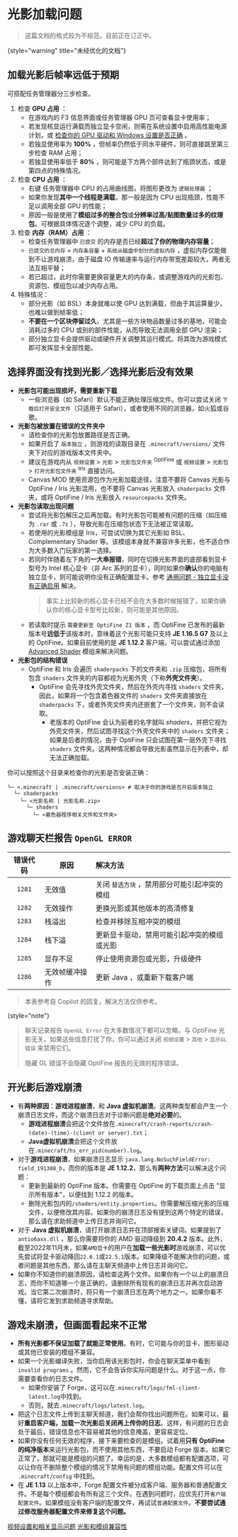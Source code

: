 # 光影加载问题

> 这篇文档的格式较为不规范，目前正在订正中。
>
{style="warning" title="未经优化的文档"}

## 加载光影后帧率远低于预期

可搭配任务管理器分三步检查。

1. 检查 **GPU 占用** ：
   - 在游戏内的 <shortcut>F3</shortcut> 信息界面或任务管理器 GPU 页可查看显卡使用率；
   - 若发现核显运行满载而独立显卡空闲，则需在系统设置中启用高性能电源计划，或 [检查你的 GPU 驱动和 Windows 设置是否正确](troubleshootCommon.md#selGPU "通用问题 - 选择运行 GPU") 。
   - 若独显使用率为 **100%** ，但帧率仍然低于同水平硬件，则可直接跳至第三步检查 RAM 占用；
   - 若独显使用率低于 **80%** ，则可能是下方两个部件达到了瓶颈状态，或是第四点的特殊情况。 
2. 检查 **CPU 占用** ：
   - <shortcut>右键</shortcut> 任务管理器中 CPU 的占用曲线图，将图形更改为 `逻辑处理器` ；
   - 如果你发现**其中一个线程是满载**，那一般是因为 CPU 出现瓶颈，性能不足以调用全部 GPU 的性能；
   - 原因一般是使用了**模组过多的整合包**或**分辨率过高/贴图数量过多的纹理包**。可根据具体情况逐个调整，减少 CPU 的负载。
3. 检查 **内存（RAM）占用** ：
   - 检查任务管理器中 `已提交` 的内存是否已经**超过了你的物理内存容量**；
   - `已提交的总内存` = `内存条容量` + `系统从磁盘中划分的虚拟内存` ，虚拟内存仅能做到不让游戏崩溃，由于磁盘 IO 传输速率与运行内存带宽差距较大，两者无法互相平替；
   - 若已超过，此时你需要更换容量更大的内存条，或调整游戏内的光影包、资源包、模组包以减少内存占用。
4. 特殊情况：
   - 部分光影（如 BSL）本身就难以使 GPU 达到满载，但由于其运算量少，也难以做到帧率低；
   - **不要在一个区块停留过久**，尤其是一些方块物品数量过多的基地，可能会消耗过多的 CPU 或别的部件性能，从而导致无法调用全部 GPU 渲染；
   - 部分独立显卡会提供驱动或硬件开关调整其运行模式。将其改为游戏模式即可发挥显卡全部性能。

## 选择界面没有找到光影／选择光影后没有效果

- **光影包可能出现损坏，需要重新下载**
  - 一些浏览器（如 Safari）默认不能正确处理压缩文件。你可以尝试关闭 `下载后打开安全文件`（只适用于 Safari），或者使用不同的浏览器，如火狐或谷歌。
- **光影包被放置在错误的文件夹中**
  - 请检查你的光影包放置路径是否正确。
  - 如果开启了 `版本独立` ，则游戏的读取目录在 `.minecraft/versions/` 文件夹下对应的游戏版本文件夹中。
  - 建议在游戏内从 `视频设置` > `光影` > `光影包文件夹` <sup>OptiFine</sup> 或 `视频设置` > `光影包` > `打开光影包文件夹` <sup>Iris</sup> 直接访问。
  - Canvas MOD 使用资源包作为光影加载途径，注意不要将 Canvas 光影与 OptiFine / Iris 光影混用，也不要将 Canvas 光影放入 `shaderpacks` 文件夹，或将 OptiFine / Iris 光影放入 `resourcepacks` 文件夹。
- **光影包读取出现问题**
  - 尝试将光影包解压之后再加载。有时光影包可能被有问题的压缩（如压缩为 `.rar` 或 `.7z` ），导致光影在压缩包状态下无法被正常读取。
  - 若使用的光影模组是 Iris，可尝试切换为其它光影如 BSL、Complementary Shader 等。该模组本身就不兼容许多光影，也不适合作为大多数入门玩家的第一选择。
  - 若同时伴随着左下角的**一大串报错**，同时在切换光影界面的底部看到显卡型号为 Intel 核心显卡（非 Arc 系列的显卡），同时如果你**确认**你的电脑有独立显卡，则可能说明你没有正确配置显卡。参考 [通用问题 - 独立显卡没有正确启用](troubleshootCommon.md#独立显卡没有正确启用) 解决。
    > 事实上比较新的核心显卡已经不会在大多数时候报错了，如果你确认你的核心显卡型号比较新，则可能是其他原因。
  - 若读取时提示 `需要更新至 OptiFine Z1 版本` ，而 OptiFine 已发布的最新版本号**远低于**该版本时，意味着这个光影可能只支持 **JE 1.16.5 G7** 及以上的 OptiFine。如果目前使用的是 **JE 1.12.2** 客户端，可以尝试通过添加 [Advanced Shader](terms.md#advancedShader) 模组来解决问题。
- **光影包的结构错误**
  - OptiFine 和 Iris 会遍历 `shaderpacks` 下的文件夹和 `.zip` 压缩包，将所有包含 `shaders` 文件夹的内容都视为光影外壳（下称**外壳文件夹**）。
    - OptiFine 会先寻找外壳文件夹，然后在外壳内寻找 `shaders` 文件夹，因此，如果将一个包含着色器文件的 `shaders` 文件夹直接放在 `shaderpacks` 下，或者外壳文件夹内还嵌套了一个文件夹，则不会读取。
      - 老版本的 OptiFine 会认为前者的名字就叫 *shaders*，并把它视为外壳文件夹，然后试图寻找这个外壳文件夹中的 `shaders` 文件夹；如果是后者的情况，由于 OptiFine 只会试图在第一层外壳下寻找 `shaders` 文件夹。这两种情况都会导致光影虽然显示在列表中，却无法正确加载。

你可以按照这个目录来检查你的光影是否安装正确：
```Shell
└─ <.minecraft | .minecraft/versions> # 取决于你的游戏是否开启版本独立
  └─ shaderpacks
    └─ <光影名称 | 光影名称.zip>
      └─ shaders
        └─ <着色器程序相关文件和文件夹>
```

## 游戏聊天栏报告 `OpenGL ERROR`

|  错误代码  | 原因      | 解决方法                     |
|:------:|---------|:-------------------------|
| `1281` | 无效值     | 关闭 `替选方块` ，禁用部分可能引起冲突的模组 |
| `1282` | 无效操作    | 更换光影或其他版本的高清修复           |
| `1283` | 栈溢出     | 检查并移除互相冲突的模组             |
| `1284` | 栈下溢     | 更新显卡驱动，禁用可能引起冲突的模组或光影    |
| `1285` | 显存不足    | 停止使用资源包或光影，升级硬件          |
| `1286` | 无效帧缓冲操作 | 更新 Java ，或重新下载客户端        |

> 本表参考自 Copilot 的回复，解决方法仅供参考。
> 
{style="note"}

> 聊天记录报告 `OpenGL Error` 在大多数情况下都可以忽略，与 OptiFine 光影无关。如果这些信息打扰了你，你可以通过关闭 `视频设置` > `其他` > `显示GL错误` 来禁用它们。
> 
> 隐藏 GL 错误不会隐藏 OptiFine 报告的无效的程序错误。
>

## 开光影后游戏崩溃

- 有**两种原因**：**游戏进程崩溃**，和 **Java 虚拟机崩溃**。这两种类型都会产生一个崩溃日志文件，而这个崩溃日志对于诊断问题是**绝对必要**的。
  - **游戏进程崩溃**会把这个文件放在`.minecraft/crash-reports/crash-(date)-(time)-(client or server).txt`；
  - **Java虚拟机崩溃**会把这个文件放在`.minecraft/hs_err_pid(number).log`。
- 对于**游戏进程崩溃**，如果崩溃日志显示 `java.lang.NoSuchFieldError: field_191308_b`，而你的版本是 **JE 1.12.2**，那么有**两种方法**可以解决这个问题：
  - 更新到最新的 OptiFine 版本。你需要在 OptiFine 的下载页面上点击 "显示所有版本"，以便找到 1.12.2 的版本。
  - 删除光影包内的`/shaders/entity.properties`。你需要解压缩光影的压缩文件，以便修改其内容。如果你的崩溃日志没有提到这两个特定的错误，那么请在求助频道中上传日志并询问它。
- 对于 **Java 虚拟机崩溃**，请打开崩溃日志并在顶部搜索关键词。如果提到了 `antio6axx.dll` ，那么你需要将你的 AMD 驱动降级到 **20.4.2** 版本。此外，截至2022年11月末，如果`AMD显卡`的用户在**加载一些光影时**游戏崩溃，可以优先尝试将显卡驱动降回`22.6.1`或`22.5.1`版本。如果降级不能解决你的问题，或者问题是其他东西，那么请在主聊天频道中上传日志并询问它。
- 如果你不知道你的崩溃原因，请检查这两个文件。如果你有一个以上的崩溃日志，而你不知道哪一个是正确的，请删除所有现有的崩溃日志并再次启动游戏。当它第二次崩溃时，将只有一个崩溃日志在两个地方之一。如果你看不懂，请将它发到求助频道寻求帮助。

## 游戏未崩溃，但画面看起来不正常

- **所有光影都不保证加载了就能正常使用**。有时，它可能与你的显卡、图形驱动或其他已安装的模组不兼容。
- 如果一个光影编译失败，当你启用该光影包时，你会在聊天菜单中看到 `invalid programs` 。然而，它不会告诉你实际问题是什么。对于这一点，你需要查看你的日志文件。
  - 如果你安装了 Forge，这可以在`.minecraft/logs/fml-client-latest.log`中找到。
  - 否则，就去`.minecraft/logs/latest.log`。
- 把这个日志文件上传到主聊天频道，我们会帮你找出问题所在。如果可以，最好**重启客户端，加载一次光影后关闭再上传你的日志**。这样，有问题的日志会处于最后，错误信息也不容易被其他的信息掩盖，更容易定位。
- 如果你没有任何无效的程序，接下来要检查的是模组。试着用**只有 OptiFine 的纯净版本**来运行光影包，而不使用其他东西，不要启动 Forge 版本。如果它正常了，那就可能是模组的问题了。幸运的是，大多数模组都有配置选项，可以让你在不删除整个模组的情况下禁用有问题的模组功能。配置文件可以在 `.minecraft/config` 中找到。
- 在 **JE 1.13** 以上版本中，Forge 配置文件被分成客户端、服务器和普通配置文件。不是每个模组都会有所有这三个文件。在遇到问题时，应优先打开`客户端配置文件`。如果模组没有客户端的配置文件，再试试`普通配置文件`。**不要尝试通过修改服务器配置文件来修复这个问题。**

<seealso>
  <category ref="related">
    <a href="videoSettings.md" summary="这篇文档列出了整个视频设置选项卡中容易出现问题的设置以及修改建议。">视频设置和相关显示问题</a>
    <a href="modsCompatibility.md" summary="这篇文档列出了我们所知的模组和光影间兼容性冲突的解决办法。">光影和模组兼容性</a>
  </category>
</seealso>
